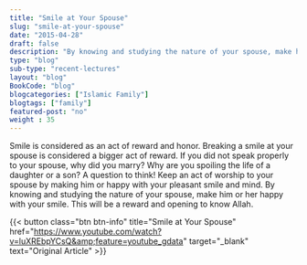 ```yaml
--- 
title: "Smile at Your Spouse" 
slug: "smile-at-your-spouse"
date: "2015-04-28" 
draft: false 
description: "By knowing and studying the nature of your spouse, make him or her happy with your smile." 
type: "blog"
sub-type: "recent-lectures" 
layout: "blog" 
BookCode: "blog"
blogcategories: ["Islamic Family"]
blogtags: ["family"]
featured-post: "no"
weight : 35 
---  
```

 Smile is considered as an act of reward and honor. Breaking a smile at your spouse is considered a bigger act of reward. If you did not speak properly to your spouse, why did you marry? Why are you spoiling the life of a daughter or a son? A question to think! Keep an act of worship to your spouse by making him or happy with your pleasant smile and mind. By knowing and studying the nature of your spouse, make him or her happy with your smile. This will be a reward and opening to know Allah.

{{< button class="btn btn-info" title="Smile at Your Spouse" href="https://www.youtube.com/watch?v=luXREbpYCsQ&amp;feature=youtube_gdata" target="_blank" text="Original Article" >}}
